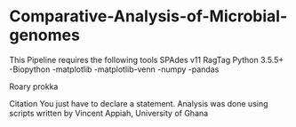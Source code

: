 # Comparative-Analysis-of-Microbial-genomes


This Pipeline requires the following tools
SPAdes v11
RagTag
Python 3.5.5+
  -Biopython
  -matplotlib
  -matplotlib-venn
  -numpy
  -pandas

Roary
prokka

Citation
You just have to declare a statement.
Analysis was done using scripts written by Vincent Appiah, University of Ghana
